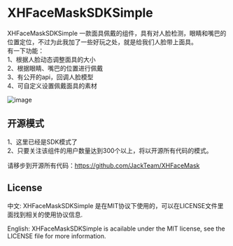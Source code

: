 XHFaceMaskSDKSimple
===================

XHFaceMaskSDKSimple 一款面具佩戴的组件，具有对人脸检测，眼睛和嘴巴的位置定位，不过为此我加了一些好玩之处，就是给我们人脸带上面具。    
有一下功能：    
1、根据人脸动态调整面具的大小    
2、根据眼睛、嘴巴的位置进行佩戴    
3、有公开的api，回调人脸模型    
4、可自定义设置佩戴面具的素材    

![image](https://github.com/JackTeam/XHFaceMaskSDKSimple/raw/master/Screenshots/XHFaceMaskSDKSimple.png)   

## 开源模式

1、这里已经是SDK模式了     
2、只要关注该组件的用户数量达到300个以上，将以开源所有代码的模式。     
    
请移步到开源所有代码：https://github.com/JackTeam/XHFaceMask    

## License

中文: XHFaceMaskSDKSimple 是在MIT协议下使用的，可以在LICENSE文件里面找到相关的使用协议信息.

English: XHFaceMaskSDKSimple is acailable under the MIT license, see the LICENSE file for more information.
